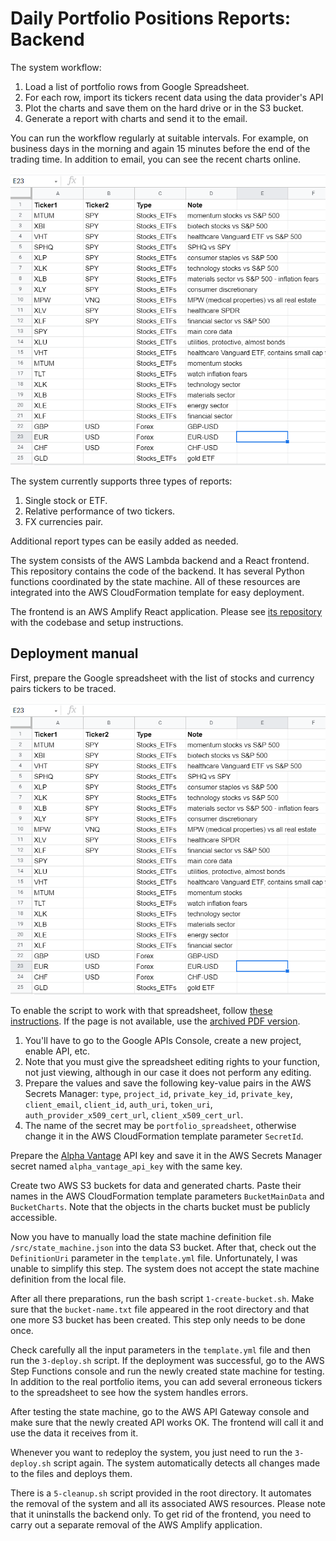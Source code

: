 # Daily Portfolio Positions Reports: Backend

The system workflow:

1. Load a list of portfolio rows from Google Spreadsheet. 
2. For each row, import its tickers recent data using the data provider's API
3. Plot the charts and save them on the hard drive or in the S3 bucket.
3. Generate a report with charts and send it to the email. 

You can run the workflow regularly at suitable intervals. For example, on business days in the morning and again 15 minutes before the end of the trading time. In addition to email, you can see the recent charts online. 

![Portfolio watchlist spreadsheet example](/misc/1.PNG)

The system currently supports three types of reports:
1. Single stock or ETF.
2. Relative performance of two tickers.
3. FX currencies pair. 

Additional report types can be easily added as needed.

The system consists of the AWS Lambda backend and a React frontend. This repository contains the code of the backend. It has several Python functions coordinated by the state machine. All of these resources are integrated into the AWS CloudFormation template for easy deployment.

The frontend is an AWS Amplify React application. Please see [its repository](https://github.com/s-kust/amplifyapp/) with the codebase and setup instructions.

<h2>Deployment manual</h2>

First, prepare the Google spreadsheet with the list of stocks and currency pairs tickers to be traced.

![Watchlist spreadsheet example](/misc/1.PNG) 

To enable the script to work with that spreadsheet, follow [these instructions](https://www.twilio.com/blog/2017/02/an-easy-way-to-read-and-write-to-a-google-spreadsheet-in-python.html). If the page is not available, use the [archived PDF version](/misc/Google_Spreadsheets_Python.pdf).
   1. You'll have to go to the Google APIs Console, create a new project, enable API, etc. 
   1. Note that you must give the spreadsheet editing rights to your function, not just viewing, although in our case it does not perform any editing.
   1. Prepare the values and save the following key-value pairs in the AWS Secrets Manager: `type`, `project_id`, `private_key_id`, `private_key`, `client_email`, `client_id`, `auth_uri`, `token_uri`, `auth_provider_x509_cert_url`, `client_x509_cert_url`. 
   1. The name of the secret may be `portfolio_spreadsheet`, otherwise change it in the AWS CloudFormation template parameter `SecretId`.

Prepare the [Alpha Vantage](https://www.alphavantage.co/) API key and save it in the AWS Secrets Manager secret named `alpha_vantage_api_key` with the same key.

Create two AWS S3 buckets for data and generated charts. Paste their names in the AWS CloudFormation template parameters `BucketMainData` and `BucketCharts`. Note that the objects in the charts bucket must be publicly accessible. 

Now you have to manually load the state machine definition file `/src/state_machine.json` into the data S3 bucket. After that, check out the `DefinitionUri` parameter in the `template.yml` file. Unfortunately, I was unable to simplify this step. The system does not accept the state machine definition from the local file.

After all there preparations, run the bash script `1-create-bucket.sh`. Make sure that the `bucket-name.txt` file appeared in the root directory and that one more S3 bucket has been created. This step only needs to be done once.

Check carefully all the input parameters in the `template.yml` file and then run the `3-deploy.sh` script. If the deployment was successful, go to the AWS Step Functions console and run the newly created state machine for testing. In addition to the real portfolio items, you can add several erroneous tickers to the spreadsheet to see how the system handles errors.

After testing the state machine, go to the AWS API Gateway console and make sure that the newly created API works OK. The frontend will call it and use the data it receives from it.

Whenever you want to redeploy the system, you just need to run the `3-deploy.sh` script again. The system automatically detects all changes made to the files and deploys them.

There is a `5-cleanup.sh` script provided in the root directory. It automates the removal of the system and all its associated AWS resources. Please note that it uninstalls the backend only. To get rid of the frontend, you need to carry out a separate removal of the AWS Amplify application.

